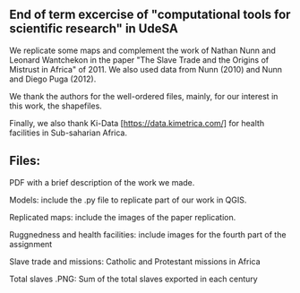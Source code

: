 End of term excercise of "computational tools for scientific research" in UdeSA
------------------------
We replicate some maps and complement the work of Nathan Nunn and Leonard Wantchekon in the paper "The Slave Trade and the Origins of Mistrust in Africa" of 2011. We also used data from Nunn (2010) and Nunn and Diego Puga (2012).

We thank the authors for the well-ordered files, mainly, for our interest in this work, the shapefiles.

Finally, we also thank Ki-Data [https://data.kimetrica.com/] for health facilities in Sub-saharian Africa.

Files:
-----------------------
PDF with a brief description of the work we made.

Models: include the .py file to replicate part of our work in QGIS.

Replicated maps: include the images of the paper replication.

Ruggnedness and health facilities: include images for the fourth part of the assignment

Slave trade and missions: Catholic and Protestant missions in Africa

Total slaves .PNG: Sum of the total slaves exported in each century

